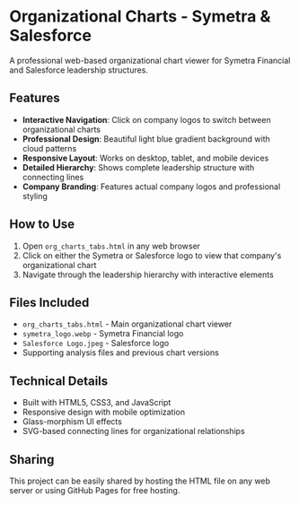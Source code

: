 # Organizational Charts - Symetra & Salesforce

A professional web-based organizational chart viewer for Symetra Financial and Salesforce leadership structures.

## Features

- **Interactive Navigation**: Click on company logos to switch between organizational charts
- **Professional Design**: Beautiful light blue gradient background with cloud patterns
- **Responsive Layout**: Works on desktop, tablet, and mobile devices
- **Detailed Hierarchy**: Shows complete leadership structure with connecting lines
- **Company Branding**: Features actual company logos and professional styling

## How to Use

1. Open `org_charts_tabs.html` in any web browser
2. Click on either the Symetra or Salesforce logo to view that company's organizational chart
3. Navigate through the leadership hierarchy with interactive elements

## Files Included

- `org_charts_tabs.html` - Main organizational chart viewer
- `symetra_logo.webp` - Symetra Financial logo
- `Salesforce Logo.jpeg` - Salesforce logo
- Supporting analysis files and previous chart versions

## Technical Details

- Built with HTML5, CSS3, and JavaScript
- Responsive design with mobile optimization
- Glass-morphism UI effects
- SVG-based connecting lines for organizational relationships

## Sharing

This project can be easily shared by hosting the HTML file on any web server or using GitHub Pages for free hosting. 